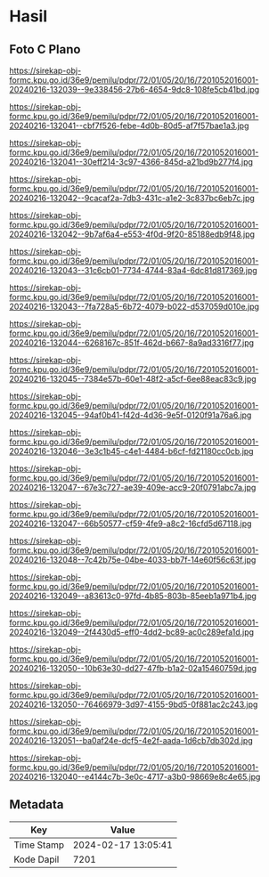 # Hasil

## Foto C Plano

https://sirekap-obj-formc.kpu.go.id/36e9/pemilu/pdpr/72/01/05/20/16/7201052016001-20240216-132039--9e338456-27b6-4654-9dc8-108fe5cb41bd.jpg

https://sirekap-obj-formc.kpu.go.id/36e9/pemilu/pdpr/72/01/05/20/16/7201052016001-20240216-132041--cbf7f526-febe-4d0b-80d5-af7f57bae1a3.jpg

https://sirekap-obj-formc.kpu.go.id/36e9/pemilu/pdpr/72/01/05/20/16/7201052016001-20240216-132041--30eff214-3c97-4366-845d-a21bd9b277f4.jpg

https://sirekap-obj-formc.kpu.go.id/36e9/pemilu/pdpr/72/01/05/20/16/7201052016001-20240216-132042--9cacaf2a-7db3-431c-a1e2-3c837bc6eb7c.jpg

https://sirekap-obj-formc.kpu.go.id/36e9/pemilu/pdpr/72/01/05/20/16/7201052016001-20240216-132042--9b7af6a4-e553-4f0d-9f20-85188edb9f48.jpg

https://sirekap-obj-formc.kpu.go.id/36e9/pemilu/pdpr/72/01/05/20/16/7201052016001-20240216-132043--31c6cb01-7734-4744-83a4-6dc81d817369.jpg

https://sirekap-obj-formc.kpu.go.id/36e9/pemilu/pdpr/72/01/05/20/16/7201052016001-20240216-132043--7fa728a5-6b72-4079-b022-d537059d010e.jpg

https://sirekap-obj-formc.kpu.go.id/36e9/pemilu/pdpr/72/01/05/20/16/7201052016001-20240216-132044--6268167c-851f-462d-b667-8a9ad3316f77.jpg

https://sirekap-obj-formc.kpu.go.id/36e9/pemilu/pdpr/72/01/05/20/16/7201052016001-20240216-132045--7384e57b-60e1-48f2-a5cf-6ee88eac83c9.jpg

https://sirekap-obj-formc.kpu.go.id/36e9/pemilu/pdpr/72/01/05/20/16/7201052016001-20240216-132045--94af0b41-f42d-4d36-9e5f-0120f91a76a6.jpg

https://sirekap-obj-formc.kpu.go.id/36e9/pemilu/pdpr/72/01/05/20/16/7201052016001-20240216-132046--3e3c1b45-c4e1-4484-b6cf-fd21180cc0cb.jpg

https://sirekap-obj-formc.kpu.go.id/36e9/pemilu/pdpr/72/01/05/20/16/7201052016001-20240216-132047--67e3c727-ae39-409e-acc9-20f0791abc7a.jpg

https://sirekap-obj-formc.kpu.go.id/36e9/pemilu/pdpr/72/01/05/20/16/7201052016001-20240216-132047--66b50577-cf59-4fe9-a8c2-16cfd5d67118.jpg

https://sirekap-obj-formc.kpu.go.id/36e9/pemilu/pdpr/72/01/05/20/16/7201052016001-20240216-132048--7c42b75e-04be-4033-bb7f-14e60f56c63f.jpg

https://sirekap-obj-formc.kpu.go.id/36e9/pemilu/pdpr/72/01/05/20/16/7201052016001-20240216-132049--a83613c0-97fd-4b85-803b-85eeb1a971b4.jpg

https://sirekap-obj-formc.kpu.go.id/36e9/pemilu/pdpr/72/01/05/20/16/7201052016001-20240216-132049--2f4430d5-eff0-4dd2-bc89-ac0c289efa1d.jpg

https://sirekap-obj-formc.kpu.go.id/36e9/pemilu/pdpr/72/01/05/20/16/7201052016001-20240216-132050--10b63e30-dd27-47fb-b1a2-02a15460759d.jpg

https://sirekap-obj-formc.kpu.go.id/36e9/pemilu/pdpr/72/01/05/20/16/7201052016001-20240216-132050--76466979-3d97-4155-9bd5-0f881ac2c243.jpg

https://sirekap-obj-formc.kpu.go.id/36e9/pemilu/pdpr/72/01/05/20/16/7201052016001-20240216-132051--ba0af24e-dcf5-4e2f-aada-1d6cb7db302d.jpg

https://sirekap-obj-formc.kpu.go.id/36e9/pemilu/pdpr/72/01/05/20/16/7201052016001-20240216-132040--e4144c7b-3e0c-4717-a3b0-98669e8c4e65.jpg


## Metadata

| Key        | Value               |
| ---------- | ------------------- |
| Time Stamp | 2024-02-17 13:05:41 |
| Kode Dapil | 7201                |



